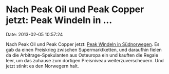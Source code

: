 Nach Peak Oil und Peak Copper jetzt: Peak Windeln in \...
=========================================================

Date: 2013-02-05 10:57:24

Nach Peak Oil und Peak Copper jetzt: [Peak Windeln in
Südnorwegen](http://uk.reuters.com/article/2013/01/31/oukoe-uk-norway-diapers-idUKBRE90U0VP20130131).
Es gab da einen Preiskrieg zwischen Supermarktketten, und daraufhin
fielen da die Arbitrage-Spekulanten aus Osteuropa ein und kauften die
Regale leer, um das zuhause zum dortigen Preisniveau
weiterzuverscheuern. Und jetzt stinkt es den Norwegern halt.
